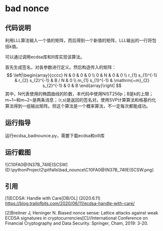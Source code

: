 # bad nonce

## 代码说明

利用LLL算法输入一个值的矩阵，而后得到一个新值的矩阵，LLL输出的一行将包括k值。

可以通过调用ecdsa库和lll库实现该算法。

首先生成签名，对各参数进行定义。然后构造传入的矩阵：
$$
\left|\begin{array}{cccc}
N & 0 & 0 & 0 \\
0 & N & 0 & 0 \\
r_{1} s_{1}^{-1} & r_{2} s_{2}^{-1} & B / N & 0 \\
m_{1} s_{1}^{-1} & \mathrm{~m}_{2} s_{2}^{-1} & 0 & B
\end{array}\right|
$$
其中，N代表使用的椭圆曲线的阶数，本代码中使用NIST256p；B是k的上限；m~1~和m~2~是两条消息；（r,s)是返回的签名对。使用SVP计算算法和格基约化算法得到一组输出矩阵。但这个算法是一个概率算法，不一定每次都能成功。

## 运行指导

运行ecdsa_badnounce.py，需要下载ecdsa和olll库

## 运行截图

![C10FA0@(N37B_74IIE(SCSW](D:\pythonProject2\pitfalls\bad_nounce\C10FA0@(N37B_74IIE(SCSW.png)

## 引用

[1]ECDSA: Handle with Care[DB/OL] (2020.6.11) https://blog.trailofbits.com/2020/06/11/ecdsa-handle-with-care/

[2]Breitner J, Heninger N. Biased nonce sense: Lattice attacks against weak ECDSA signatures in cryptocurrencies[C]//International Conference on Financial Cryptography and Data Security. Springer, Cham, 2019: 3-20.
